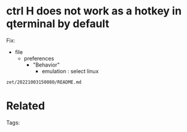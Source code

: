 # ctrl H does not work as a hotkey in qterminal by default 
Fix:
- file
  - preferences
    - "Behavior"
      - emulation : select linux

` zet/20221003150080/README.md `

# Related


Tags:

    
